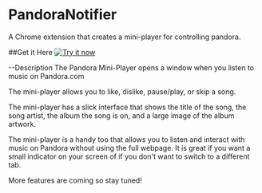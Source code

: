 # PandoraNotifier
A Chrome extension that creates a mini-player for controlling pandora.

##Get it Here
<a target="_blank" href="https://chrome.google.com/webstore/detail/pandora-mini-player/dkelbanlilodfdekbpibpegknfcajnia"><img alt="Try it now" src="https://raw.github.com/GoogleChrome/chrome-app-samples/master/tryitnowbutton_small.png" title="Click here to install it from the Chrome Web Store"></img></a>

--Description
The Pandora Mini-Player opens a window when you listen to music on Pandora.com

The mini-player allows you to like, dislike, pause/play, or skip a song.

The mini-player has a slick interface that shows the title of the song, the song artist,  the album the song is on, and a large image of the album artwork.

The mini-player is a handy too that allows you to listen and interact with music on Pandora without using the full webpage. It is great if you want a small indicator on your screen of if you don't want to switch to a different tab.

More features are coming so stay tuned!
